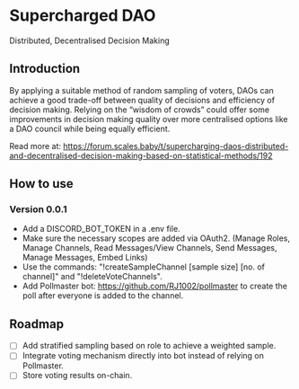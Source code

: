 # Supercharged DAO

Distributed, Decentralised Decision Making

## Introduction

By applying a suitable method of random sampling of voters, DAOs can achieve a good trade-off between quality of decisions and efficiency of decision making. Relying on the “wisdom of crowds” could offer some improvements in decision making quality over more centralised options like a DAO council while being equally efficient.

Read more at: https://forum.scales.baby/t/supercharging-daos-distributed-and-decentralised-decision-making-based-on-statistical-methods/192

## How to use

### Version 0.0.1

- Add a DISCORD_BOT_TOKEN in a .env file.
- Make sure the necessary scopes are added via OAuth2. (Manage Roles, Manage Channels, Read Messages/View Channels, Send Messages, Manage Messages, Embed Links)
- Use the commands: "!createSampleChannel [sample size] [no. of channel]" and "!deleteVoteChannels".
- Add Pollmaster bot: https://github.com/RJ1002/pollmaster to create the poll after everyone is added to the channel.

## Roadmap

- [ ] Add stratified sampling based on role to achieve a weighted sample.
- [ ] Integrate voting mechanism directly into bot instead of relying on Pollmaster.
- [ ] Store voting results on-chain.
